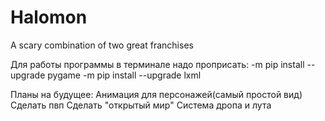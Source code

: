 # Halomon
A scary combination of two great franchises

Для работы программы в терминале надо проприсать:
-m pip install --upgrade pygame
-m pip install --upgrade lxml

Планы на будущее: 
Анимация для персонажей(самый простой вид)
Сделать пвп
Сделать "открытый мир"
Система дропа и лута
